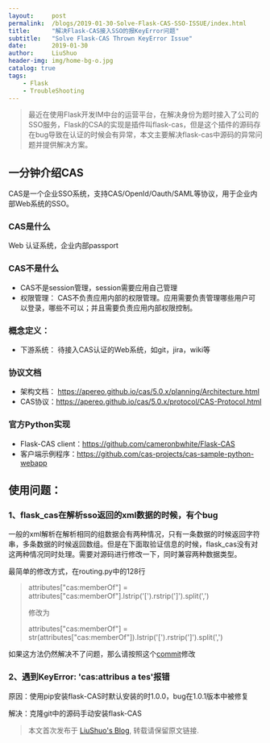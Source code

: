```yaml
---
layout:     post
permalink:  /blogs/2019-01-30-Solve-Flask-CAS-SSO-ISSUE/index.html
title:      "解决Flask-CAS接入SSO的报KeyError问题"
subtitle:   "Solve Flask-CAS Thrown KeyError Issue"
date:       2019-01-30
author:     LiuShuo
header-img: img/home-bg-o.jpg
catalog: true
tags:
    - Flask
    - TroubleShooting
---
```

    
> 最近在使用Flask开发IM中台的运营平台，在解决身份为题时接入了公司的SSO服务，Flask的CSA的实现是插件叫flask-cas，但是这个插件的源码存在bug导致在认证的时候会有异常，本文主要解决flask-cas中源码的异常问题并提供解决方案。

## 一分钟介绍CAS
CAS是一个企业SSO系统，支持CAS/OpenId/Oauth/SAML等协议，用于企业内部Web系统的SSO。

### CAS是什么
Web 认证系统，企业内部passport

### CAS不是什么
- CAS不是session管理，session需要应用自己管理
- 权限管理： CAS不负责应用内部的权限管理。应用需要负责管理哪些用户可以登录，哪些不可以；并且需要负责应用内部权限控制。

### 概念定义：
- 下游系统： 待接入CAS认证的Web系统，如git，jira，wiki等

### 协议文档
- 架构文档： https://apereo.github.io/cas/5.0.x/planning/Architecture.html
- CAS协议：https://apereo.github.io/cas/5.0.x/protocol/CAS-Protocol.html

### 官方Python实现
- Flask-CAS client：https://github.com/cameronbwhite/Flask-CAS
- 客户端示例程序：https://github.com/cas-projects/cas-sample-python-webapp

## 使用问题：

### 1、flask_cas在解析sso返回的xml数据的时候，有个bug
一般的xml解析在解析相同的组数据会有两种情况，只有一条数据的时候返回字符串，多条数据的时候返回数组。但是在下面取验证信息的时候，flask_cas没有对这两种情况同时处理。需要对源码进行修改一下，同时兼容两种数据类型。

最简单的修改方式，在routing.py中的128行

>attributes["cas:memberOf"] = attributes["cas:memberOf"].lstrip('[').rstrip(']').split(',')
>
> 修改为
>
>attributes["cas:memberOf"] = str(attributes["cas:memberOf"]).lstrip('[').rstrip(']').split(',')

如果这方法仍然解决不了问题，那么请按照这个[commit](https://github.com/cameronbwhite/Flask-CAS/pull/36/files)修改

### 2、遇到KeyError: 'cas:attribus a tes'报错

原因：使用pip安装flask-CAS时默认安装的时1.0.0，bug在1.0.1版本中被修复

解决：克隆git中的源码手动安装flask-CAS


> 本文首次发布于 [LiuShuo's Blog](https://liushuo.me), 
转载请保留原文链接.
